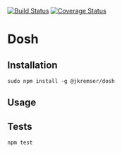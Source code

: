 [![Build Status](https://travis-ci.org/Jiri-Kremser/dosh.svg?branch=master)](https://travis-ci.org/Jiri-Kremser/dosh)
[![Coverage Status](https://coveralls.io/repos/github/Jiri-Kremser/dosh/badge.svg?branch=master)](https://coveralls.io/github/Jiri-Kremser/dosh?branch=master)

Dosh
====

## Installation

```
sudo npm install -g @jkremser/dosh
```

## Usage

## Tests

```bash
npm test
```

